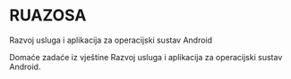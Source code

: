 # RUAZOSA
Razvoj usluga i aplikacija za operacijski sustav Android

Domaće zadaće iz vještine Razvoj usluga i aplikacija za operacijski sustav Android.
